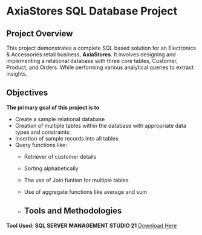 # AxiaStores SQL Database Project

## Project Overview
This project demonstrates a complete SQL based solution for an Electronics & Accessories retail business, **AxiaStores**. It involves designing and implementing a relational database with three core tables, Customer, Product, and Orders. While performing various analytical queries to extract insights.

## Objectives
**The primary goal of this project is to**
- Create a sample relational database
- Creation of multiple tables within the database with appropriate data types and constraints:
- Insertion of sample records into all tables
- Query functions like:
  - Retriever of customer details
  - Sorting alphabetically
  - The use of Join funtion for multiple tables
  - Use of aggregate functions like average and sum
 
  - ## Tools and Methodologies 
**Tool Used: SQL SERVER MANAGEMENT STUDIO 21** [Download Here](https://www.microsoft.com/en-us/sql-server/sql-server-downloads)


